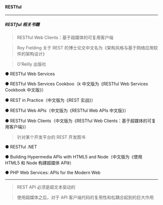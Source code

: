 #### RESTful

***

##### RESTful 相关书籍
>RESTful Web Clients：基于超媒体的可复用客户端

>Roy Fielding 关于 REST 的博士论文中文名为《架构风格与基于网络应用软件的架构设计》

> O’Reilly 出版社

●  RESTful Web Services

● RESTful Web Services Cookboo（k 中文版为《RESTful Web Services Cookbook 中文版》）

● REST in Practice（中文版为《REST 实战》）

● RESTful Web APIs（中文版为《RESTful Web APIs 中文版》）

● RESTful Web Clients（中文版为《RESTful Web Clients：基于超媒体的可复用客户端》）


>针对某个开发平台的 REST 开发图书

● RESTful .NET

● Building Hypermedia APIs with HTML5 and Node（中文版为《使用 HTML5 和 Node 构建超媒体 API》）

● PHP Web Services: APIs for the Modern Web

***

>REST API 必须是超文本驱动的

>使用超媒体之后，对于 API 客户端代码的复用性和松耦合起到的巨大作用